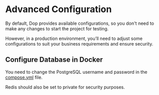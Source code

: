 # Advanced Configuration
By default, Dop provides available configurations, so you don't need to make any changes to start the project for testing.

However, in a production environment, you’ll need to adjust some configurations to suit your business requirements and ensure security.

## Configure Database in Docker
You need to change the PostgreSQL username and password in the [compose.yml](https://github.com/vanlinh619/Dop/blob/main/Dop/compose.yml) file.

Redis should also be set to private for security purposes.

